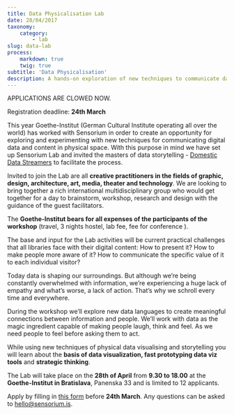 ```yaml
---
title: Data Physicalisation Lab
date: 28/04/2017
taxonomy:
    category:
        - lab
slug: data-lab
process:
    markdown: true
    twig: true
subtitle: 'Data Physicalisation'
description: A hands-on exploration of new techniques to communicate data in physical space, facilitated by Domestic Data Streamers. Applications are now closed.
---
```


APPLICATIONS ARE CLOWED NOW.

Registration deadline: **24th March**

This year Goethe-Institut (German Cultural Institute operating all over the world)  has worked with Sensorium in order to create an opportunity for exploring and experimenting with new techniques for communicating digital data and content in physical space. With this purpose in mind we have set up Sensorium Lab and invited the masters of data storytelling - [Domestic Data Streamers](domesticstreamers.com) to facilitate the process. 

Invited to join the Lab are all **creative practitioners in the fields of graphic, design, architecture, art, media, theater and technology**. We are looking to bring together a rich international multidisciplinary group who would get together for a day to brainstorm, workshop, research and design with the guidance of the guest facilitators.

The **Goethe-Institut bears for all expenses of the participants of the workshop** (travel, 3 nights hostel, lab fee, fee for conference ).

The base and input for the Lab activities will be current practical challenges that all libraries face with their digital content: How to present it? How to make people more aware of it?
How to communicate the specific value of it to each individual visitor?

Today data is shaping our surroundings. But although we’re being constantly overwhelmed with information, we’re experiencing a huge lack of empathy and what’s worse, a lack of action. That’s why we schroll every time and everywhere. 

During the workshop we’ll explore new data languages to create meaningful connections between information and people. We’ll work with data as the magic ingredient capable of making people laugh, think and feel. As we need people to feel before asking them to act.

While using new techniques of physical data visualising and storytelling you will learn about the **basis of data visualization, fast prototyping data viz tools** and **strategic thinking**.


The Lab will take place on the **28th of April** from **9.30 to 18.00** at the **Goethe-Institut in Bratislava**, Panenska 33 and is limited to 12 applicants. 

Apply by filling in [this form](https://goo.gl/forms/RVLXywVzEtTGQlcQ2) before **24th March**. Any questions can be asked to <a href="mailto:{{'hello@unfold.is'|safe_email}}">hello@sensorium.is</a>.


